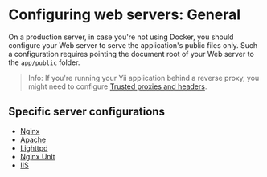 # Configuring web servers: General

On a production server, in case you're not using Docker, you should configure your Web server to serve
the application's public files only. Such a configuration requires pointing the document root of your Web server
to the `app/public` folder.

> Info: If you're running your Yii application behind a reverse proxy, you might need to configure
> [Trusted proxies and headers](../../../guide/en/security/trusted-request.md).

## Specific server configurations

- [Nginx](nginx.md)
- [Apache](apache.md)
- [Lighttpd](lighttpd.md)
- [Nginx Unit](nginx-unit.md)
- [IIS](iis.md)
